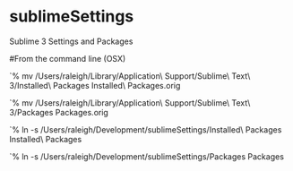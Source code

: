 # sublimeSettings
Sublime 3 Settings and Packages

#From the command line (OSX)

`% mv /Users/raleigh/Library/Application\ Support/Sublime\ Text\ 3/Installed\ Packages Installed\ Packages.orig

`% mv /Users/raleigh/Library/Application\ Support/Sublime\ Text\ 3/Packages Packages.orig

`% ln -s /Users/raleigh/Development/sublimeSettings/Installed\ Packages Installed\ Packages

`% ln -s /Users/raleigh/Development/sublimeSettings/Packages Packages